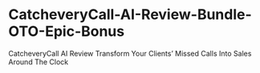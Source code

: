 # CatcheveryCall-AI-Review-Bundle-OTO-Epic-Bonus
CatcheveryCall AI Review Transform Your Clients’ Missed Calls Into Sales Around The Clock
